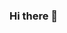 ### Hi there 👋

<!--
**gokila97/gokila97** is a ✨ _special_ ✨ repository because its `README.md` (this file) appears on your GitHub profile.

Here are some ideas to get you started:

- 🔭 I’m currently working on ...Data Analyst Intern @ GUVI IITM.
- 🌱 I’m currently learning ...Machine learning.
- 👯 I’m looking to collaborate on ...
- 🤔 I’m looking for help with ...
- 💬 Ask me about ...
- 📫 How to reach me: ...gokilaethiraj636@gmail.com
- 😄 Pronouns: ...
- ⚡ Fun fact: ...
-->
